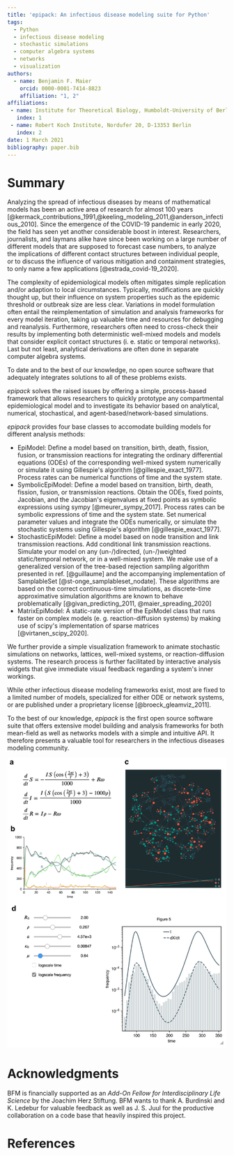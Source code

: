 ```yaml
---
title: 'epipack: An infectious disease modeling suite for Python'
tags:
  - Python
  - infectious disease modeling
  - stochastic simulations
  - computer algebra systems
  - networks
  - visualization
authors:
  - name: Benjamin F. Maier
    orcid: 0000-0001-7414-8823
    affiliation: "1, 2"
affiliations:
 - name: Institute for Theoretical Biology, Humboldt-University of Berlin, Philippstr. 13, D-10115 Berlin
   index: 1
 - name: Robert Koch Institute, Nordufer 20, D-13353 Berlin
   index: 2
date: 1 March 2021
bibliography: paper.bib
---
```


# Summary

Analyzing the spread of infectious diseases by means of mathematical models
has been an active area of research for almost 100 years
[@kermack_contributions_1991,@keeling_modeling_2011,@anderson_infectious_2010].
Since the emergence of the COVID-19 pandemic in early 2020, 
the field has seen yet another considerable boost in interest. Researchers,
journalists, and laymans alike have since been working on a
large number of different models that are supposed to forecast case numbers,
to analyze the implications of different contact structures between individual people, or to discuss
the influence of various mitigation and containment strategies, to only name a few applications [@estrada_covid-19_2020].

The complexity of epidemiological models often mitigates simple replication
and/or adaption to local circumstances.
Typically, modifications are quickly thought up, but their influence on system properties such as the 
epidemic threshold or outbreak size are less clear.
Variations in model formulation often entail the
reimplementation of simulation and analysis frameworks for every model iteration,
taking up valuable time and resources for debugging and reanalysis.
Furthermore, researchers often need to cross-check their results by implementing both
deterministic well-mixed models and models that consider explicit contact structures
(i. e. static or temporal networks). Last but not least, analytical derivations are often done in separate computer algebra systems.

To date and to the best of our knowledge, no open source software that adequately integrates solutions to all of these problems exists.

*epipack* solves the raised issues by offering a simple, process-based
framework that allows researchers to quickly prototype any compartmental epidemiological model
and to investigate its behavior based on analytical, numerical, stochastical,
and agent-based/network-based simulations.

*epipack* provides four base classes to accomodate building models for different analysis methods:

* EpiModel: Define a model based on transition, birth, 
  death, fission, fusion, or transmission reactions for integrating the 
  ordinary differential equations (ODEs) of the corresponding well-mixed system
  numerically or simulate it using Gillespie's algorithm [@gillespie_exact_1977].
  Process rates can be numerical functions of time and the system state.
* SymbolicEpiModel: Define a model based on transition, birth, 
  death, fission, fusion, or transmission reactions. Obtain the ODEs,
  fixed points, Jacobian, and the Jacobian's eigenvalues at fixed points
  as symbolic expressions using sympy [@meurer_sympy_2017]. 
  Process rates can be symbolic expressions of time and the system state.
  Set numerical parameter values and integrate the ODEs numerically, or
  simulate the stochastic systems using Gillespie's algorithm [@gillespie_exact_1977].
* StochasticEpiModel: Define a model based on node transition and
  link transmission reactions. Add conditional link transmission reactions.
  Simulate your model on any (un-/)directed, (un-/)weighted static/temporal
  network, or in a well-mixed system. We make use of a generalized
  version of the tree-based rejection sampling algorithm presented in ref. [@guillaume]
  and the accompanying implementation of SamplableSet [@st-onge_samplableset_nodate]. These
  algorithms are based on the correct continuous-time simulations, as 
  discrete-time approximative simulation algorithms are known to behave problematically
  [@givan_predicting_2011, @maier_spreading_2020]
* MatrixEpiModel: A static-rate version of the EpiModel class that runs faster
  on complex models (e. g. reaction-diffusion systems) by making use
  of scipy's implementation of sparse matrices [@virtanen_scipy_2020].

We further provide a simple visualization framework to animate
stochastic simulations on networks, lattices, well-mixed systems,
or reaction-diffusion systems.
The research process is further
facilitated by interactive analysis widgets
that give immediate visual feedback
regarding a system's inner workings.

While other infectious disease modeling frameworks exist,
most are fixed to a limited number of models, specialized for either ODE or network systems,
or are published under a proprietary license [@broeck_gleamviz_2011].

To the best of our knowledge, *epipack* is the first open source software suite
that offers extensive model building and analysis frameworks for both mean-field as well
as networks models with a simple and intuitive API.
It therefore presents a valuable tool for researchers
in the infectious diseases modeling community.

![Example use cases of *epipack*.](Fig1.png)

# Acknowledgments

BFM is financially supported as an *Add-On Fellow for Interdisciplinary Life Science* by the Joachim Herz Stiftung. BFM wants to thank A. Burdinski and K. Ledebur for valuable feedback as well as J. S. Juul for the productive collaboration on a code base that heavily inspired this project.

# References
